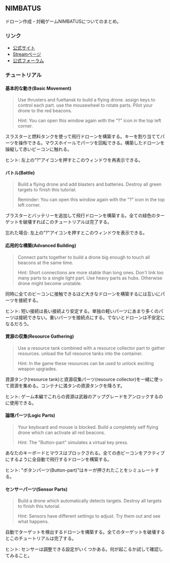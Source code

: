 ## NIMBATUS

ドローン作成・対戦ゲームNIMBATUSについてのまとめ。

### リンク

- [公式サイト](https://www.nimbatus.ch/)
- [Streamページ](https://store.steampowered.com/app/383840/Nimbatus__The_Space_Drone_Constructor/)
- [公式フォーラム](https://strayfawnstudio.com/community/)

### チュートリアル


#### 基本的な動き(Basic Movement)

> Use thrusters and fueltansk to build a flying drone. assign keys to control each part. use the mousewheel to rotate parts. Pilot your drone to the red beacons.
>
> Hint: You can open this window again with the "?" icon in the top left corner.

スラスターと燃料タンクを使って飛行ドローンを構築する。キーを割り当ててパーツを操作できる。マウスホイールでパーツを回転できる。構築したドローンを操縦して赤いビーコンに触れる。

ヒント: 左上の"?"アイコンを押すとこのウィンドウを再表示できる。

#### バトル(Battle)

> Build a flying drone and add blasters and batteries. Destroy all green targets to finish this tutorial.
>
> Reminder: You can open this window again with the "?" icon in the top left corner.

ブラスターとバッテリーを追加して飛行ドローンを構築する。全ての緑色のターゲットを破壊すればこのチュートリアルは完了する。

忘れた場合: 左上の"?"アイコンを押すとこのウィンドウを表示できる。

#### 応用的な構築(Advanced Building)

> Connect parts together to build a drone big enough to touch all beacons at the same time.
>
> Hint: Short connections are more stable than long ones. Don't link too many parts to a single light part. Use heavy parts as hubs. Otherwise drone might become unstable.

同時に全てのビーコンに接触できるほど大きなドローンを構築するには互いにパーツを接続する。

ヒント: 短い接続は長い接続より安定する。単独の軽いパーツにあまり多くのパーツは接続できない。重いパーツを接続点にする。でないとドローンは不安定になるだろう。

#### 資源の収集(Resource Gathering)

> Use a resource tank combined with a resource collector part to gather resources. unload the full resource tanks into the container.
>
> Hint: In the game these resources can be used to unlock exciting weapon upgrades.

資源タンク(resource tank)と資源収集パーツ(resource collector)を一緒に使って資源を集める。コンテナに満タンの資源タンクを降ろす。

ヒント: ゲーム本編でこれらの資源は武器のアップグレードをアンロックするのに使用できる。

#### 論理パーツ(Logic Parts)

> Your keyboard and mouse is blocked. Build a completely self flying drone which can activate all red beacons.
>
> Hint: The "Button-part" simulates a virtual key press.

あなたのキーボードとマウスはブロックされる。全ての赤ビーコンをアクティブにするように全自動で飛行するドローンを構築する。

ヒント: "ボタンパーツ(Button-part)"はキーが押されたことをシミュレートする。

#### センサーパーツ(Sensor Parts)

> Build a drone which automatically detects targets. Destroy all targets to finish this tutorial.
>
> Hint: Sensors have different settings to adjust. Try them out and see what happens.

自動でターゲットを検出するドローンを構築する。全てのターゲットを破壊するとこのチュートリアルは完了する。

ヒント: センサーは調整できる設定がいくつかある。何が起こるか試して確認してみること。
